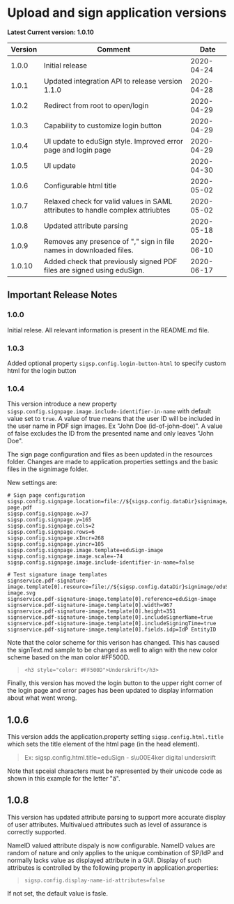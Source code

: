 # Upload and sign application versions

**Latest Current version: 1.0.10**

Version | Comment | Date
---|---|---
1.0.0 | Initial release | 2020-04-24
1.0.1 | Updated integration API to release version 1.1.0 | 2020-04-28
1.0.2 | Redirect from root to open/login | 2020-04-29
1.0.3 | Capability to customize login button   | 2020-04-29
1.0.4 | UI update to eduSign style. Improved error page and login page | 2020-04-29
1.0.5 | UI update | 2020-04-30
1.0.6 | Configurable html title | 2020-05-02
1.0.7 | Relaxed check for valid values in SAML attributes to handle complex attriubtes | 2020-05-02
1.0.8 | Updated attribute parsing | 2020-05-18
1.0.9 | Removes any presence of "," sign in file names in downloaded files. | 2020-06-10
1.0.10 | Added check that previously signed PDF files are signed using eduSign. | 2020-06-17

## Important Release Notes

### 1.0.0
Initial relese. All relevant information is present in the README.md file.


### 1.0.3
Added optional property `sigsp.config.login-button-html` to specify custom html for the login button

### 1.0.4
This version introduce a new property `sigsp.config.signpage.image.include-identifier-in-name` with default value set to `true`.
A value of true means that the user ID will be included in the user name in PDF sign images. Ex "John Doe (id-of-john-doe)". A value of false excludes the ID
from the presented name and only leaves "John Doe".

The sign page configuration and files as been updated in the resources folder. Changes are made to application.properties settings and the basic files in the signimage folder.

New settings are:
```
# Sign page configuration
sigsp.config.signpage.location=file://${sigsp.config.dataDir}signimage/eduSign-page.pdf
sigsp.config.signpage.x=37
sigsp.config.signpage.y=165
sigsp.config.signpage.cols=2
sigsp.config.signpage.rows=6
sigsp.config.signpage.xIncr=268
sigsp.config.signpage.yincr=105
sigsp.config.signpage.image.template=eduSign-image
sigsp.config.signpage.image.scale=-74
sigsp.config.signpage.image.include-identifier-in-name=false

# Test signature image templates
signservice.pdf-signature-image.template[0].resource=file://${sigsp.config.dataDir}signimage/eduSign-image.svg
signservice.pdf-signature-image.template[0].reference=eduSign-image
signservice.pdf-signature-image.template[0].width=967
signservice.pdf-signature-image.template[0].height=351
signservice.pdf-signature-image.template[0].includeSignerName=true
signservice.pdf-signature-image.template[0].includeSigningTime=true
signservice.pdf-signature-image.template[0].fields.idp=IdP EntityID

```

Note that the color scheme for this verison has changed. This has caused the signText.md sample to be changed as well to align with the new color scheme based on the man color #FF500D.

> `<h3 style="color: #FF500D">Underskrift</h3>`

Finally, this version has moved the login button to the upper right corner of the login page and error pages has been updated to display information about what went wrong.


## 1.0.6
This version adds the application.property setting `sigsp.config.html.title` which sets the title element of the html page (in the head element).

> Ex: sigsp.config.html.title=eduSign - s\u00E4ker digital underskrift

Note that spceial characters must be represented by their unicode code as shown in this example for the letter "ä".

## 1.0.8
This version has updated attribute parsing to support more accurate display of user attributes. Multivalued attributes such as level of assurance is correctly supported.

NameID valued attribute dispaly is now configurable. NameID values are random of nature and only applies to the unique combination of SP/IdP and normally lacks value as displayed attribute in a GUI. Display of such attributes is controlled by the following property in application.properties:

> `sigsp.config.display-name-id-attributes=false`

If not set, the default value is fasle.
